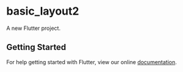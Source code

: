 # basic_layout2

A new Flutter project.

## Getting Started

For help getting started with Flutter, view our online
[documentation](https://flutter.io/).
